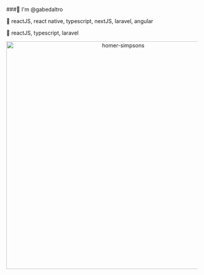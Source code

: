 ###👋 I'm @gabedaltro
<p>👀 reactJS, react native, typescript, nextJS, laravel, angular</p>
<p>💞️ reactJS, typescript, laravel</p>


<p align="center">
          <img src="https://pngimg.com/uploads/simpsons/simpsons_PNG8.png" alt="homer-simpsons" height="600">
                   </p>
